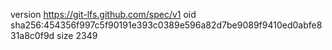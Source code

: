 version https://git-lfs.github.com/spec/v1
oid sha256:454356f997c5f90191e393c0389e596a82d7be9089f9410ed0abfe831a8c0f9d
size 2349

